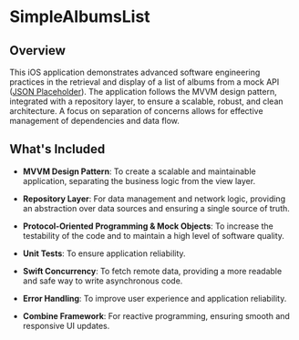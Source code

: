 # SimpleAlbumsList

## Overview
This iOS application demonstrates advanced software engineering practices in the retrieval and display of a list of albums from a mock API ([JSON Placeholder](https://jsonplaceholder.typicode.com/)). The application follows the MVVM design pattern, integrated with a repository layer, to ensure a scalable, robust, and clean architecture. A focus on separation of concerns allows for effective management of dependencies and data flow.

## What's Included

- **MVVM Design Pattern**: To create a scalable and maintainable application, separating the business logic from the view layer.

- **Repository Layer**: For data management and network logic, providing an abstraction over data sources and ensuring a single source of truth.

- **Protocol-Oriented Programming & Mock Objects**: To increase the testability of the code and to maintain a high level of software quality.

- **Unit Tests**: To ensure application reliability.

- **Swift Concurrency**: To fetch remote data, providing a more readable and safe way to write asynchronous code.

- **Error Handling**: To improve user experience and application reliability.

- **Combine Framework**: For reactive programming, ensuring smooth and responsive UI updates.
